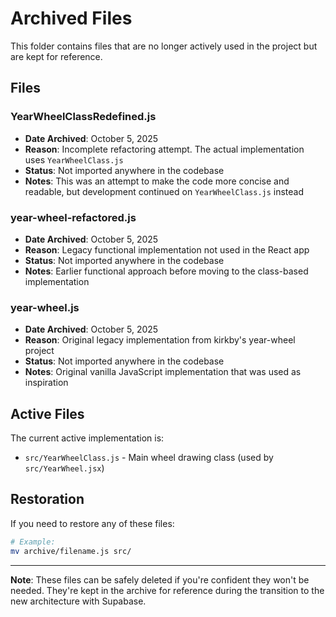 # Archived Files

This folder contains files that are no longer actively used in the project but are kept for reference.

## Files

### YearWheelClassRedefined.js
- **Date Archived**: October 5, 2025
- **Reason**: Incomplete refactoring attempt. The actual implementation uses `YearWheelClass.js`
- **Status**: Not imported anywhere in the codebase
- **Notes**: This was an attempt to make the code more concise and readable, but development continued on `YearWheelClass.js` instead

### year-wheel-refactored.js
- **Date Archived**: October 5, 2025
- **Reason**: Legacy functional implementation not used in the React app
- **Status**: Not imported anywhere in the codebase
- **Notes**: Earlier functional approach before moving to the class-based implementation

### year-wheel.js
- **Date Archived**: October 5, 2025
- **Reason**: Original legacy implementation from kirkby's year-wheel project
- **Status**: Not imported anywhere in the codebase
- **Notes**: Original vanilla JavaScript implementation that was used as inspiration

## Active Files

The current active implementation is:
- `src/YearWheelClass.js` - Main wheel drawing class (used by `src/YearWheel.jsx`)

## Restoration

If you need to restore any of these files:
```bash
# Example:
mv archive/filename.js src/
```

---

**Note**: These files can be safely deleted if you're confident they won't be needed. They're kept in the archive for reference during the transition to the new architecture with Supabase.
